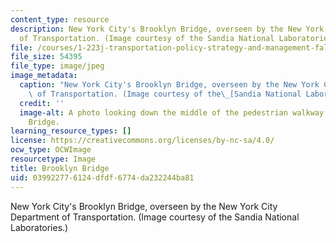 ```yaml
---
content_type: resource
description: New York City's Brooklyn Bridge, overseen by the New York City Department
  of Transportation. (Image courtesy of the Sandia National Laboratories.)
file: /courses/1-223j-transportation-policy-strategy-and-management-fall-2004/039922776124dfdf6774da232244ba81_1-223jf04.jpg
file_size: 54395
file_type: image/jpeg
image_metadata:
  caption: "New York City's Brooklyn Bridge, overseen by the New York City Department\
    \ of Transportation. (Image courtesy of the\_[Sandia National Laboratories](http://www.sandia.gov/).)"
  credit: ''
  image-alt: A photo looking down the middle of the pedestrian walkway on the Brooklyn
    Bridge.
learning_resource_types: []
license: https://creativecommons.org/licenses/by-nc-sa/4.0/
ocw_type: OCWImage
resourcetype: Image
title: Brooklyn Bridge
uid: 03992277-6124-dfdf-6774-da232244ba81
---
```

New York City's Brooklyn Bridge, overseen by the New York City Department of Transportation. (Image courtesy of the Sandia National Laboratories.)